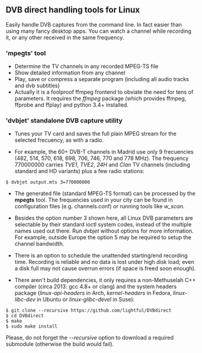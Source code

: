## DVB direct handling tools for Linux

Easily handle DVB captures from the command line. In fact easier than using many fancy desktop apps.
You can watch a channel while recording it, or any other received in the same frequency.

### 'mpegts' tool

* Determine the TV channels in any recorded MPEG-TS file
* Show detailed information from any channel
* Play, save or compress a separate program (including all audio tracks and dvb subtitles)
* Actually it is a foolproof ffmpeg frontend to obviate the need for tens of parameters.
It requires the *ffmpeg* package (which provides ffmpeg, ffprobe and ffplay) and python 3.4+ installed.

### 'dvbjet' standalone DVB capture utility

* Tunes your TV card and saves the full plain MPEG stream for the selected frecuency, as with a radio.

* For example, the 60+ DVB-T channels in Madrid use only 9 frecuencies (482, 514, 570, 618, 698, 706, 746, 770 and 778 MHz).
The frequency 770000000 carries *TVE1*, *TVE2*, *24H* and *Clan* TV channels (including standard and HD variants) plus a few radio stations:

 ```shell
 $ dvbjet output.mts 3=770000000
 ```

* The generated file (standard MPEG-TS format) can be processed by the **mpegts** tool.
The frequencies used in your city can be found in configuration files (e.g. channels.conf) or running tools like *w_scan*.

* Besides the option number 3 shown here, all Linux DVB parameters are selectable by their standard ioctl system codes,
instead of the multiple names used out there. Run *dvbjet* without options for more information.
For example, outside Europe the option 5 may be required to setup the channel bandwidth.

* There is an option to schedule the unattended starting/end recording time. Recording is reliable and no data is lost
under high disk load; even a disk full may not cause  overrun errors (if space is freed soon enough).

* There aren't build dependencies, it only requires a non-Methuselah C++ compiler (circa 2013: gcc 4.8+ or clang)
and the system headers package (*linux-api-headers* in Arch, *kernel-headers* in Fedora, *linux-libc-dev*
in Ubuntu or *linux-glibc-devel* in Suse):

 ```shell
 $ git clone --recursive https://github.com/lightful/DVBdirect
 $ cd DVBdirect
 $ make
 $ sudo make install
 ```
 Please, do not forget the *--recursive* option to download a required submodule (otherwise the build would fail).
